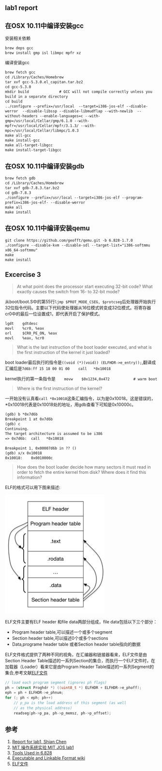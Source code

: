 ## lab1 report

## 在OSX 10.11中编译安装gcc

安装相关依赖
```
brew deps gcc
brew install gmp isl libmpc mpfr xz
```

编译安装gcc

```
brew fetch gcc
cd /Library/Caches/Homebrew
tar xvf gcc-5.3.0.el_capitan.tar.bz2
cd gcc-5.3.0
mkdir build              # GCC will not compile correctly unless you build in a separate directory
cd build
../configure --prefix=/usr/local  --target=i386-jos-elf --disable-werror  --disable-libssp --disable-libmudflap --with-newlib  --without-headers --enable-languages=c --with-gmp=/usr/local/Cellar/gmp/6.1.0 --with-mpfr=/usr/local/Cellar/mpfr/3.1.3/ --with-mpc=/usr/local/Cellar/libmpc/1.0.3
make all-gcc
make install-gcc
make all-target-libgcc
make install-target-libgcc
```

## 在OSX 10.11中编译安装gdb

```
brew fetch gdb
cd /Library/Caches/Homebrew
tar xvf gdb-7.8.3.tar.bz2
cd gdb-7.8.3
./configure --prefix=/usr/local --target=i386-jos-elf --program-prefix=i386-jos-elf- --disable-werror
make all
make install
```

## 在OSX 10.11中编译安装qemu

```
git clone https://github.com/geofft/qemu.git -b 6.828-1.7.0
./configure --disable-kvm --disable-sdl --target-list="i386-softmmu x86_64-softmmu"
make
make install
```
## Excercise 3

> At what point does the processor start executing 32-bit code? What exactly causes the switch from 16- to 32-bit mode?

从boot/boot.S中的第55行`ljmp $PROT_MODE_CSEG, $protcseg`后处理器开始执行32位指令代码。主要以下代码使处理器从16位模式转变成32位模式。将寄存器cr0中的最后一位设置成1，即代表开启了保护模式。

```
lgdt    gdtdesc
movl    %cr0, %eax
orl     $CR0_PE_ON, %eax
movl    %eax, %cr0
```

> What is the last instruction of the boot loader executed, and what is the first instruction of the kernel it just loaded?

boot loader最后执行的指令是`((void (*)(void)) (ELFHDR->e_entry));`,翻译成汇编后是`7d6b:ff 15 18 00 01 00    call   *0x10018`

kernel执行的第一条指令是`	movw	$0x1234,0x472			# warm boot`

> Where is the first instruction of the kernel?

一开始没有认真看`call *0x10018`这条汇编指令，以为是0x10018。这是错误的，*0x10018代表是0x10018处的地址，用gdb查看下可知是0x10000c。

```
(gdb) b *0x7d6b
Breakpoint 1 at 0x7d6b
(gdb) c
Continuing.
The target architecture is assumed to be i386
=> 0x7d6b:	call   *0x10018

Breakpoint 1, 0x00007d6b in ?? ()
(gdb) x/x 0x10018
0x10018:	0x0010000c
```

> How does the boot loader decide how many sectors it must read in order to fetch the entire kernel from disk? Where does it find this information?

ELF的格式可以用下图来描述:

![elf](image/elf.png)

ELF文件主要有ELF header 和file data两部分组成，file data包括以下三个部分：

* Program header table,可以描述一个或多个segment
* Section header table,可以描述0个或多个sections
* Data,programe header table 或者Section header table指向的数据

ELF文件格式提供了两种不同的视角，在汇编器和链接器看来，ELF文件是由Section Header Table描述的一系列Section的集合，而执行一个ELF文件时，在加载器（Loader）看来它是由Program Header Table描述的一系列Segment的集合,参考文献[ELF文件](http://docs.linuxtone.org/ebooks/C&CPP/c/ch18s05.html#ftn.id3014082)

```c
// load each program segment (ignores ph flags)
ph = (struct Proghdr *) ((uint8_t *) ELFHDR + ELFHDR->e_phoff);
eph = ph + ELFHDR->e_phnum;
for (; ph < eph; ph++)
	// p_pa is the load address of this segment (as well
	// as the physical address)
	readseg(ph->p_pa, ph->p_memsz, ph->p_offset);
```

## 参考
1. [Report for lab1, Shian Chen](https://github.com/Clann24/jos/tree/master/lab1)
2. [MIT 操作系统实验 MIT JOS lab1](http://blog.csdn.net/cinmyheart/article/details/39754269)
3. [Tools Used in 6.828](https://pdos.csail.mit.edu/6.828/2014/tools.html)
4. [Executable and Linkable Format wiki](https://en.wikipedia.org/wiki/Executable_and_Linkable_Format)
5. [ELF文件](http://docs.linuxtone.org/ebooks/C&CPP/c/ch18s05.html#ftn.id3014082)
